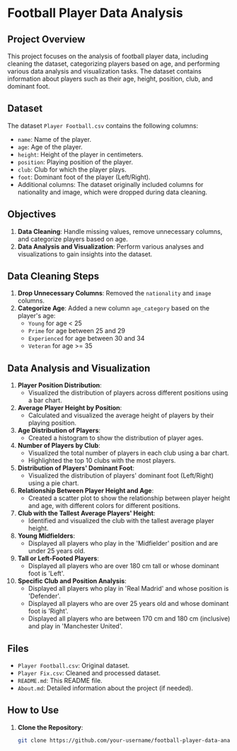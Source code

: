 # Football Player Data Analysis

## Project Overview

This project focuses on the analysis of football player data, including cleaning the dataset, categorizing players based on age, and performing various data analysis and visualization tasks. The dataset contains information about players such as their age, height, position, club, and dominant foot.

## Dataset

The dataset `Player Football.csv` contains the following columns:
- `name`: Name of the player.
- `age`: Age of the player.
- `height`: Height of the player in centimeters.
- `position`: Playing position of the player.
- `club`: Club for which the player plays.
- `foot`: Dominant foot of the player (Left/Right).
- Additional columns: The dataset originally included columns for nationality and image, which were dropped during data cleaning.

## Objectives

1. **Data Cleaning**: Handle missing values, remove unnecessary columns, and categorize players based on age.
2. **Data Analysis and Visualization**: Perform various analyses and visualizations to gain insights into the dataset.

## Data Cleaning Steps

1. **Drop Unnecessary Columns**: Removed the `nationality` and `image` columns.
2. **Categorize Age**: Added a new column `age_category` based on the player's age:
   - `Young` for age < 25
   - `Prime` for age between 25 and 29
   - `Experienced` for age between 30 and 34
   - `Veteran` for age >= 35

## Data Analysis and Visualization

1. **Player Position Distribution**:
   - Visualized the distribution of players across different positions using a bar chart.
2. **Average Player Height by Position**:
   - Calculated and visualized the average height of players by their playing position.
3. **Age Distribution of Players**:
   - Created a histogram to show the distribution of player ages.
4. **Number of Players by Club**:
   - Visualized the total number of players in each club using a bar chart.
   - Highlighted the top 10 clubs with the most players.
5. **Distribution of Players' Dominant Foot**:
   - Visualized the distribution of players' dominant foot (Left/Right) using a pie chart.
6. **Relationship Between Player Height and Age**:
   - Created a scatter plot to show the relationship between player height and age, with different colors for different positions.
7. **Club with the Tallest Average Players' Height**:
   - Identified and visualized the club with the tallest average player height.
8. **Young Midfielders**:
   - Displayed all players who play in the 'Midfielder' position and are under 25 years old.
9. **Tall or Left-Footed Players**:
   - Displayed all players who are over 180 cm tall or whose dominant foot is 'Left'.
10. **Specific Club and Position Analysis**:
    - Displayed all players who play in 'Real Madrid' and whose position is 'Defender'.
    - Displayed all players who are over 25 years old and whose dominant foot is 'Right'.
    - Displayed all players who are between 170 cm and 180 cm (inclusive) and play in 'Manchester United'.

## Files

- `Player Football.csv`: Original dataset.
- `Player Fix.csv`: Cleaned and processed dataset.
- `README.md`: This README file.
- `About.md`: Detailed information about the project (if needed).

## How to Use

1. **Clone the Repository**:
   ```bash
   git clone https://github.com/your-username/football-player-data-analysis.git
